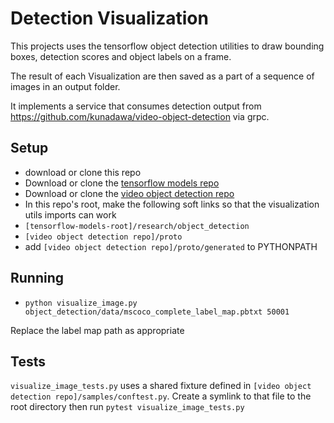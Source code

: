 # Detection Visualization
This projects uses the tensorflow object detection utilities to draw bounding boxes, detection scores and object labels on a frame.

The result of each Visualization are then saved as a part of a sequence of images in an output folder.

It implements a service that consumes detection output from https://github.com/kunadawa/video-object-detection via grpc.

## Setup
- download or clone this repo
- Download or clone the [tensorflow models repo](https://github.com/tensorflow/models)
- Download or clone the [video object detection repo](https://github.com/kunadawa/video-object-detection)
- In this repo's root, make the following soft links so that the visualization utils imports can work
 - `[tensorflow-models-root]/research/object_detection`
 - `[video object detection repo]/proto`
- add `[video object detection repo]/proto/generated` to PYTHONPATH

## Running
- `python visualize_image.py object_detection/data/mscoco_complete_label_map.pbtxt 50001`
 
 Replace the label map path as appropriate
## Tests
`visualize_image_tests.py` uses a shared fixture defined in `[video object detection repo]/samples/conftest.py`.
Create a symlink to that file to the root directory then run `pytest visualize_image_tests.py`
